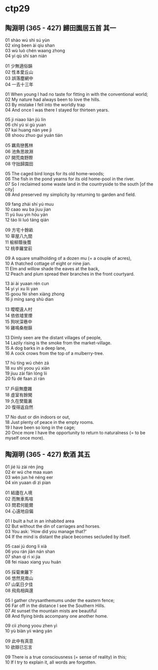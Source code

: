 # ctp29

## 陶淵明 (365 - 427) 歸田園居五首 其一

01 shào wú shì sú yùn  
02 xìng been ài qiu shan  
03 wù luò chén waang zhong  
04 yi qù shí san nián

01 少無適俗韻  
02 性本愛丘山  
03 誤落塵網中  
04 一去十三年

01 When young I had no taste for fitting in with the conventional world;  
02 My nature had always been to love the hills.  
03 By mistake I fell into the worldly trap  
04 And once I was there I stayed for thirteen years.

05 ji niaao liàn jiù lín  
06 chí yú si gù yuan  
07 kai huang nán yee jì  
08 shoou zhuo gui yuán tián

05 羈鳥戀舊林  
06 池魚思故淵  
07 開荒南野際  
08 守拙歸園田

05 The caged bird longs for its old home-woods;  
06 The fish in the pond yearns for its old home-pool in the river.  
07 So I reclaimed some waste land in the countryside to the south [of the city]  
08 And preserved my simplicity by returning to garden and field.

09 fang zhái shí yú muu  
10 caao wu ba jiuu jian  
11 yú liuu yin hòu yán  
12 táo lii luó táng qián

09 方宅十餘畝  
10 草屋八九間  
11 榆柳蔭後簷  
12 桃李羅堂前

09 A square smallholding of a dozen mu (= a couple of acres),  
10 A thatched cottage of eight or nine jian.  
11 Elm and willow shade the eaves at the back,  
12 Peach and plum spread their branches in the front courtyard.

13 ài ài yuaan rén cun  
14 yi yi xu lii yan  
15 goou fèi shen xiàng zhong  
16 ji míng sang shù dian

13 曖曖遠人村  
14 依依墟里煙  
15 狗吠深巷中  
16 雞鳴桑樹巔

13 Dimly seen are the distant villages of people,  
14 Lazily rising is the smoke from the market-village.  
15 A dog barks in a deep lane,  
16 A cock crows from the top of a mulberry-tree.

17 hù tíng wú chén zá  
18 xu shì yoou yú xián  
19 jiuu zài fán lóng lii  
20 fù dé faan zì rán

17 戶庭無塵雜  
18 虛室有餘閑  
19 久在樊籠裏  
20 復得返自然

17 No dust or din indoors or out,  
18 Just plenty of peace in the empty rooms.  
19 I have been so long in the cage;  
20 Once more I have the opportunity to return to naturalness (= to be myself once more).


## 陶淵明 (365 - 427) 飲酒 其五

01 jié lú zài rén jìng  
02 ér wú che maa xuan  
03 wèn jun hé néng eer  
04 xin yuaan dì zì pian

01 結廬在人境  
02 而無車馬喧  
03 問君何能爾  
04 心遠地自偏

01 I built a hut in an inhabited area  
02 But without the din of carriages and horses.  
03 You ask: 'How did you manage that?'  
04 If the mind is distant the place becomes secluded by itself.

05 caai jú dong lí xià  
06 you rán jiàn nán shan  
07 shan qì rì xi jia  
08 fei niaao xiang yuu huán

05 採菊東籬下  
06 悠然見南山  
07 山氣日夕佳  
08 飛鳥相與還

05 I gather chrysanthemums under the eastern fence;  
06 Far off in the distance I see the Southern Hills.  
07 At sunset the mountain mists are beautiful  
08 And flying birds accompany one another home.

09 cii zhong yoou zhen yì  
10 yù biàn yii wàng yán

09 此中有真意  
10 欲辯已忘言

09 There is a true consciousness (= sense of reality) in this;  
10 If I try to explain it, all words are forgotten.  
